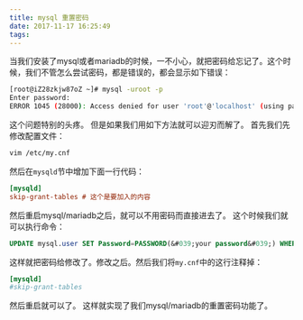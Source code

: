 ```yaml
---
title: mysql 重置密码
date: 2017-11-17 16:25:49
tags:
---
```

当我们安装了mysql或者mariadb的时候，一不小心，就把密码给忘记了。这个时候，我们不管怎么尝试密码，都是错误的，都会显示如下错误：

```bash
[root@iZ28zkjw87oZ ~]# mysql -uroot -p
Enter password: 
ERROR 1045 (28000): Access denied for user 'root'@'localhost' (using password: YES)
```

这个问题特别的头疼。
但是如果我们用如下方法就可以迎刃而解了。
首先我们先修改配置文件：

```bash
vim /etc/my.cnf
```

然后在`mysqld`节中增加下面一行代码：

```ini
[mysqld]
skip-grant-tables # 这个是要加入的内容
```

然后重启mysql/mariadb之后，就可以不用密码而直接进去了。
这个时候我们就可以执行命令：

```sql
UPDATE mysql.user SET Password=PASSWORD(&#039;your password&#039;) WHERE User=&#039;root&#039;;
```
这样就把密码给修改了。修改之后。然后我们将`my.cnf`中的这行注释掉：
```ini
[mysqld]
#skip-grant-tables
```
然后重启就可以了。
这样就实现了我们mysql/mariadb的重置密码功能了。
